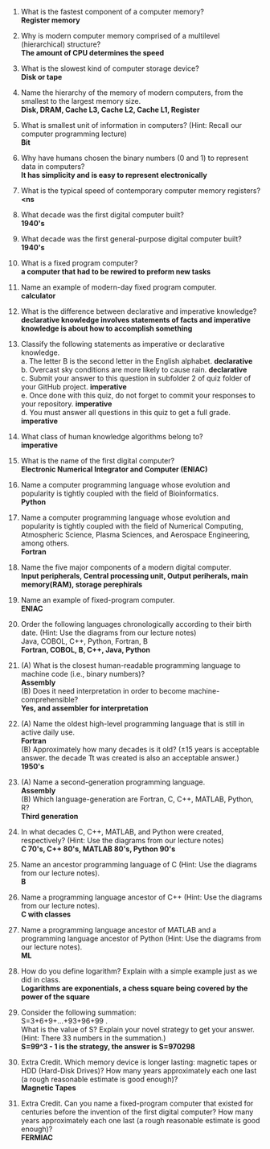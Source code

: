 1. What is the fastest component of a computer memory?  
**Register memory**     

2. Why is modern computer memory comprised of a multilevel (hierarchical) structure?  
**The amount of CPU determines the speed**   

3. What is the slowest kind of computer storage device?  
**Disk or tape**    

4. Name the hierarchy of the memory of modern computers, from the smallest to the largest memory size.  
**Disk, DRAM, Cache L3, Cache L2, Cache L1, Register**   

5. What is smallest unit of information in computers? (Hint: Recall our computer programming lecture)  
**Bit**    

6. Why have humans chosen the binary numbers (0 and 1) to represent data in computers?    
**It has simplicity and is easy to represent electronically**     

7. What is the typical speed of contemporary computer memory registers?  
**<ns**   

8. What decade was the first digital computer built?  
**1940's**  

9. What decade was the first general-purpose digital computer built?  
**1940's**  

10. What is a fixed program computer?  
**a computer that had to be rewired to preform new tasks**   

11. Name an example of modern-day fixed program computer.  
**calculator**  

12. What is the difference between declarative and imperative knowledge?  
**declarative knowledge involves statements of facts and imperative knowledge is about how to accomplish something**  

13. Classify the following statements as imperative or declarative knowledge.  
a. The letter B is the second letter in the English alphabet. **declarative**  
b. Overcast sky conditions are more likely to cause rain. **declarative**   
c. Submit your answer to this question in subfolder 2 of quiz folder of your GitHub project. **imperative**  
e. Once done with this quiz, do not forget to commit your responses to your repository. **imperative**  
d. You must answer all questions in this quiz to get a full grade. **imperative**     

14. What class of human knowledge algorithms belong to?     
**imperative**   

15. What is the name of the first digital computer?    
**Electronic Numerical Integrator and Computer (ENIAC)**  

16. Name a computer programming language whose evolution and popularity is tightly coupled with the field of Bioinformatics.   
**Python**  

17. Name a computer programming language whose evolution and popularity is tightly coupled with the field of Numerical Computing, Atmospheric Science, Plasma Sciences, and Aerospace Engineering, among others.   
**Fortran**  

18. Name the five major components of a modern digital computer.    
**Input peripherals, Central processing unit, Output periherals, main memory(RAM), storage perephirals**   

19. Name an example of fixed-program computer.     
**ENIAC**  

20. Order the following languages chronologically according to their birth date. (Hint: Use the diagrams from our lecture notes)   
Java, COBOL, C++, Python, Fortran, B    
**Fortran, COBOL, B,  C++, Java, Python**  

21. (A) What is the closest human-readable programming language to machine code (i.e., binary numbers)?  
**Assembly**  
(B) Does it need interpretation in order to become machine-comprehensible?  
**Yes, and assembler for interpretation**         

22. (A) Name the oldest high-level programming language that is still in active daily use.     
**Fortran**  
(B) Approximately how many decades is it old? (±15 years is acceptable answer. the decade Tt was created is also an acceptable answer.)  
**1950's**   

23. (A) Name a second-generation programming language.  
**Assembly**    
(B) Which language-generation are Fortran, C, C++, MATLAB, Python, R?     
**Third generation**   

24. In what decades C, C++, MATLAB, and Python were created, respectively? (Hint: Use the diagrams from our lecture notes)   
**C 70's, C++ 80's, MATLAB 80's, Python 90's**

25. Name an ancestor programming language of C (Hint: Use the diagrams from our lecture notes).     
**B**   

26. Name a programming language ancestor of C++ (Hint: Use the diagrams from our lecture notes).    
**C with classes**   

27. Name a programming language ancestor of MATLAB and a programming language ancestor of Python (Hint: Use the diagrams from our lecture notes).   
**ML**    

28. How do you define logarithm? Explain with a simple example just as we did in class.    
**Logarithms are exponentials, a chess square being covered by the power of the square**   

29. Consider the following summation:  
S=3+6+9+…+93+96+99 .   
What is the value of S? Explain your novel strategy to get your answer.   
(Hint: There 33 numbers in the summation.)   
**S=99^3 - 1 is the strategy, the answer is S=970298**    

30. Extra Credit. Which memory device is longer lasting: magnetic tapes or HDD (Hard-Disk Drives)? How many years approximately each one last (a rough reasonable estimate is good enough)?   
**Magnetic Tapes**  

31. Extra Credit. Can you name a fixed-program computer that existed for centuries before the invention of the first digital computer? How many years approximately each one last (a rough reasonable estimate is good enough)?   
**FERMIAC**  

